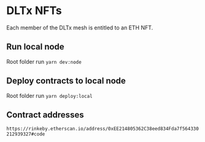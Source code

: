 # DLTx NFTs
Each member of the DLTx mesh is entitled to an ETH NFT.

## Run local node
Root folder run `yarn dev:node`

## Deploy contracts to local node
Root folder run `yarn deploy:local`


## Contract addresses
`https://rinkeby.etherscan.io/address/0xEE214805362C38eed834Fda7f564330212939327#code`